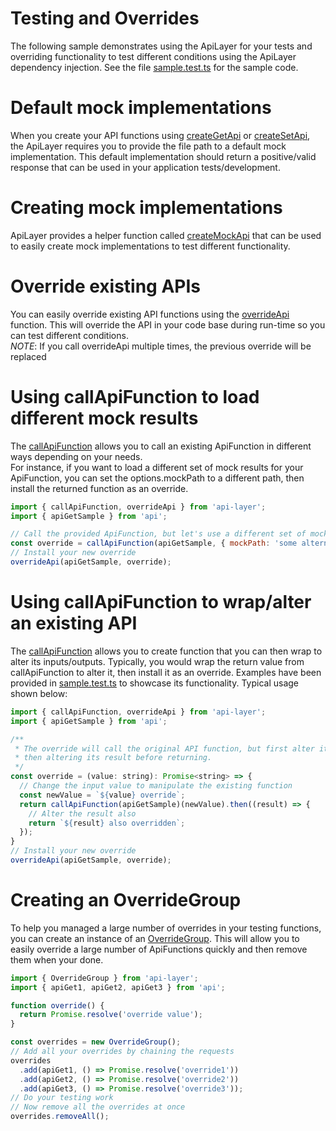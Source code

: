 # Testing and Overrides
The following sample demonstrates using the ApiLayer for your tests and overriding functionality to test different conditions using the ApiLayer dependency injection.  See the file [sample.test.ts](./sample.test.ts) for the sample code.

# Default mock implementations
When you create your API functions using [createGetApi](../../src/createGetApi.ts) or [createSetApi](../../src/createSetApi.ts), the ApiLayer requires you to provide the file path to a default mock implementation.  This default implementation should return a positive/valid response that can be used in your application tests/development.  

# Creating mock implementations
ApiLayer provides a helper function called [createMockApi](../../src/createMockApi.ts) that can be used to easily create mock implementations to test different functionality.  

# Override existing APIs
You can easily override existing API functions using the [overrideApi](../../src/overrideApi.ts) function. This will override the API in your code base during run-time so you can test different conditions.  
*NOTE*: If you call overrideApi multiple times, the previous override will be replaced

# Using callApiFunction to load different mock results
The [callApiFunction](../../src/callApiFunction.ts) allows you to call an existing ApiFunction in different ways depending on your needs.  
For instance, if you want to load a different set of mock results for your ApiFunction, you can set the options.mockPath
to a different path, then install the returned function as an override.
```javascript
import { callApiFunction, overrideApi } from 'api-layer';
import { apiGetSample } from 'api';

// Call the provided ApiFunction, but let's use a different set of mock results for it
const override = callApiFunction(apiGetSample, { mockPath: 'some alternate path' });
// Install your new override
overrideApi(apiGetSample, override);
```

# Using callApiFunction to wrap/alter an existing API
The [callApiFunction](../../src/callApiFunction.ts) allows you to create function that you can then wrap to alter
its inputs/outputs.  Typically, you would wrap the return value from callApiFunction to alter it, then install it as an override.  Examples have been provided in [sample.test.ts](./sample.test.ts) to showcase its functionality.  Typical usage shown below:
```javascript
import { callApiFunction, overrideApi } from 'api-layer';
import { apiGetSample } from 'api';

/**
 * The override will call the original API function, but first alter its arguments before calling the original,
 * then altering its result before returning. 
 */
const override = (value: string): Promise<string> => {
  // Change the input value to manipulate the existing function
  const newValue = `${value} override`;
  return callApiFunction(apiGetSample)(newValue).then((result) => {
    // Alter the result also
    return `${result} also overridden`;
  });
}
// Install your new override
overrideApi(apiGetSample, override);
```

# Creating an OverrideGroup
To help you managed a large number of overrides in your testing functions, you can create an instance of an [OverrideGroup](../../src/OverrideGroup.ts).  This will allow you to easily override a large number of ApiFunctions quickly and then remove them when your done.
```javascript
import { OverrideGroup } from 'api-layer';
import { apiGet1, apiGet2, apiGet3 } from 'api';

function override() {
  return Promise.resolve('override value');
}

const overrides = new OverrideGroup();
// Add all your overrides by chaining the requests
overrides
  .add(apiGet1, () => Promise.resolve('override1'))
  .add(apiGet2, () => Promise.resolve('override2'))
  .add(apiGet3, () => Promise.resolve('override3'));
// Do your testing work
// Now remove all the overrides at once
overrides.removeAll();
```
